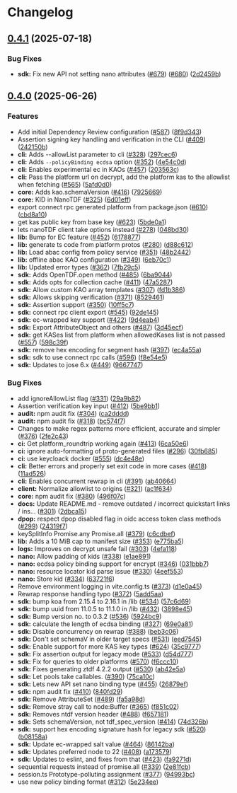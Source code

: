 # Changelog

## [0.4.1](https://github.com/opentdf/web-sdk/compare/sdk/v0.4.0...sdk-v0.4.1) (2025-07-18)


### Bug Fixes

* **sdk:** Fix new API not setting nano attributes ([#679](https://github.com/opentdf/web-sdk/issues/679)) ([#680](https://github.com/opentdf/web-sdk/issues/680)) ([2d2459b](https://github.com/opentdf/web-sdk/commit/2d2459b991170dd27bd84133fb13173e03be7340))

## [0.4.0](https://github.com/opentdf/web-sdk/compare/v0.3.2...v0.4.0) (2025-06-26)


### Features

* Add initial Dependency Review configuration ([#587](https://github.com/opentdf/web-sdk/issues/587)) ([8f9d343](https://github.com/opentdf/web-sdk/commit/8f9d34373da1d5d01cfb58c064c108fac8503dfe))
* Assertion signing key handling and verification in the CLI ([#409](https://github.com/opentdf/web-sdk/issues/409)) ([242150b](https://github.com/opentdf/web-sdk/commit/242150b69d2fd428ed4c6cab4d27b1d258ebe11a))
* **cli:** Adds --allowList parameter to cli ([#328](https://github.com/opentdf/web-sdk/issues/328)) ([297cec6](https://github.com/opentdf/web-sdk/commit/297cec667ef3e87263ab9e58fae1482750009156))
* **cli:** Adds `--policyBinding ecdsa` option ([#352](https://github.com/opentdf/web-sdk/issues/352)) ([4e54c0d](https://github.com/opentdf/web-sdk/commit/4e54c0d6d9cd6b6d1c05296cf954431970509367))
* **cli:** Enables experimental ec in KAOs ([#457](https://github.com/opentdf/web-sdk/issues/457)) ([203563c](https://github.com/opentdf/web-sdk/commit/203563ce800f13bcf2efded7e499efae46debb99))
* **cli:** Pass the platform url on decrypt, add the platform kas to the allowlist when fetching ([#565](https://github.com/opentdf/web-sdk/issues/565)) ([5afd0d0](https://github.com/opentdf/web-sdk/commit/5afd0d058f9111a8fef420ec560e0dcf4fde6007))
* **core:** Adds kao.schemaVersion ([#416](https://github.com/opentdf/web-sdk/issues/416)) ([7925669](https://github.com/opentdf/web-sdk/commit/7925669cd6131e252147df126c6e1c0bedc3e0d0))
* **core:** KID in NanoTDF ([#325](https://github.com/opentdf/web-sdk/issues/325)) ([6d01eff](https://github.com/opentdf/web-sdk/commit/6d01eff5bdf2f9fde688b3dab4e57470fb255c88))
* export connect rpc generated platform from package.json ([#610](https://github.com/opentdf/web-sdk/issues/610)) ([cbd8a10](https://github.com/opentdf/web-sdk/commit/cbd8a10eb5e277c40b04e894f62bb3f53aa2a483))
* get kas public key from base key ([#623](https://github.com/opentdf/web-sdk/issues/623)) ([5bde0a1](https://github.com/opentdf/web-sdk/commit/5bde0a10e82b3c431d801aa683d42b7911aed882))
* lets nanoTDF client take options instead ([#278](https://github.com/opentdf/web-sdk/issues/278)) ([048bd30](https://github.com/opentdf/web-sdk/commit/048bd3063450dd56e6d9b749f9efd0fca451c6ee))
* **lib:** Bump for EC feature ([#452](https://github.com/opentdf/web-sdk/issues/452)) ([6178877](https://github.com/opentdf/web-sdk/commit/6178877c8a307fe461f3ce348cb63a7204ccda45))
* **lib:** generate ts code from platform protos ([#280](https://github.com/opentdf/web-sdk/issues/280)) ([d88c612](https://github.com/opentdf/web-sdk/commit/d88c612a8d7670ba16828c77662fe4f21dc8258c))
* **lib:** Load abac config from policy service ([#351](https://github.com/opentdf/web-sdk/issues/351)) ([48b2442](https://github.com/opentdf/web-sdk/commit/48b24426c26ff56e0edb7d2e78eda34e844be135))
* **lib:** offline abac KAO configuration ([#349](https://github.com/opentdf/web-sdk/issues/349)) ([6eb70c1](https://github.com/opentdf/web-sdk/commit/6eb70c1fdfc4e18308dbb898594fa773e1f2c7a8))
* **lib:** Updated error types ([#362](https://github.com/opentdf/web-sdk/issues/362)) ([7fb29c5](https://github.com/opentdf/web-sdk/commit/7fb29c5ef519720f7d2c9c8e488e6246743e8d1c))
* **sdk:** Adds OpenTDF.open method ([#485](https://github.com/opentdf/web-sdk/issues/485)) ([6ba9044](https://github.com/opentdf/web-sdk/commit/6ba90445b263bf8084b421faab742c93688446dd))
* **sdk:** Adds opts for collection cache ([#411](https://github.com/opentdf/web-sdk/issues/411)) ([47a5287](https://github.com/opentdf/web-sdk/commit/47a528718dbffe999894ecdae904930919fcc9ed))
* **sdk:** Allow custom KAO array templates ([#307](https://github.com/opentdf/web-sdk/issues/307)) ([fd1b386](https://github.com/opentdf/web-sdk/commit/fd1b38677b309083a54c0818b316d9e39d7aa649))
* **sdk:** Allows skipping verification ([#371](https://github.com/opentdf/web-sdk/issues/371)) ([8529461](https://github.com/opentdf/web-sdk/commit/85294612fb6886fa4da6cf4d070c54168ed634de))
* **sdk:** Assertion support ([#350](https://github.com/opentdf/web-sdk/issues/350)) ([10ff5c7](https://github.com/opentdf/web-sdk/commit/10ff5c7b940a1287cb2dfbbaeee50ba58d0b85a7))
* **sdk:** connect rpc client export ([#545](https://github.com/opentdf/web-sdk/issues/545)) ([92de145](https://github.com/opentdf/web-sdk/commit/92de1451cc18c9385d35331dafa4b078e7a1736b))
* **sdk:** ec-wrapped key support ([#422](https://github.com/opentdf/web-sdk/issues/422)) ([9d4eab4](https://github.com/opentdf/web-sdk/commit/9d4eab46de11bbbe8bc660149fad245853d18e94))
* **sdk:** Export AttributeObject and others ([#487](https://github.com/opentdf/web-sdk/issues/487)) ([3d45ecf](https://github.com/opentdf/web-sdk/commit/3d45ecfa07f27ba62d47a416a056481a7b5d859e))
* **sdk:** get KASes list from platform when allowedKases list is not passed ([#557](https://github.com/opentdf/web-sdk/issues/557)) ([598c39f](https://github.com/opentdf/web-sdk/commit/598c39f2bccb4eb2a0f19143cf1d47d07bd65232))
* **sdk:** remove hex encoding for segment hash ([#397](https://github.com/opentdf/web-sdk/issues/397)) ([ec4a55a](https://github.com/opentdf/web-sdk/commit/ec4a55a2890375b7dd5be61dafa93b505e54be7b))
* **sdk:** sdk to use connect rpc calls ([#596](https://github.com/opentdf/web-sdk/issues/596)) ([f8e54e5](https://github.com/opentdf/web-sdk/commit/f8e54e5ff0a5775a2e7c3e487d1f16b227231583))
* **sdk:** Updates to jose 6.x ([#449](https://github.com/opentdf/web-sdk/issues/449)) ([9667747](https://github.com/opentdf/web-sdk/commit/966774769a674d65b5a32e002687f08104844732))


### Bug Fixes

* add ignoreAllowList flag ([#331](https://github.com/opentdf/web-sdk/issues/331)) ([29a9b82](https://github.com/opentdf/web-sdk/commit/29a9b82e98bd99c95a59288949ff182103c09a05))
* Assertion verification key input ([#412](https://github.com/opentdf/web-sdk/issues/412)) ([5be9bb1](https://github.com/opentdf/web-sdk/commit/5be9bb11bb73b5859ea7f18a6309dd70e93dc94a))
* **audit:** npm audit fix ([#304](https://github.com/opentdf/web-sdk/issues/304)) ([ca2dddd](https://github.com/opentdf/web-sdk/commit/ca2dddd189970ed368e1f9213a15e3eaafb3dde3))
* **audit:** npm audit fix ([#318](https://github.com/opentdf/web-sdk/issues/318)) ([bc574f7](https://github.com/opentdf/web-sdk/commit/bc574f7878e5583b90ca5bab2f80a1a111df7b99))
* Changes to make regex patterns more efficient, accurate and simpler ([#376](https://github.com/opentdf/web-sdk/issues/376)) ([2fe2c43](https://github.com/opentdf/web-sdk/commit/2fe2c43ee3c481f6f40eba11a50e0ab8155ea024))
* **ci:** Get platform_roundtrip working again ([#413](https://github.com/opentdf/web-sdk/issues/413)) ([6ca50e6](https://github.com/opentdf/web-sdk/commit/6ca50e6f3b2d945c98993190784a78e960438d8f))
* **ci:** ignore auto-formatting of proto-generated files ([#296](https://github.com/opentdf/web-sdk/issues/296)) ([30fb685](https://github.com/opentdf/web-sdk/commit/30fb6858d16ed488e6e5eed2ee38700782261d61))
* **ci:** use keycloack docker ([#555](https://github.com/opentdf/web-sdk/issues/555)) ([dc4e48e](https://github.com/opentdf/web-sdk/commit/dc4e48e571b3c3fcd0f29c6e26c4814d1e0acc61))
* **cli:** Better errors and properly set exit code in more cases ([#418](https://github.com/opentdf/web-sdk/issues/418)) ([11ad526](https://github.com/opentdf/web-sdk/commit/11ad526ed29f8c334d1d048dacd8302795ce5589))
* **cli:** Enables concurrent rewrap in cli ([#391](https://github.com/opentdf/web-sdk/issues/391)) ([ab40664](https://github.com/opentdf/web-sdk/commit/ab40664e5b0fb26b9056066fdb6fa2224ffd74a5))
* **client:** Normalize allowlist to origins ([#321](https://github.com/opentdf/web-sdk/issues/321)) ([ac1f634](https://github.com/opentdf/web-sdk/commit/ac1f634df2db559f895ac1317dad8c5af14da680))
* **core:** npm audit fix ([#380](https://github.com/opentdf/web-sdk/issues/380)) ([496f07c](https://github.com/opentdf/web-sdk/commit/496f07ca7029ded39bd0c71a59f1c7220dd419c1))
* **docs:** Update README.md - remove outdated / incorrect quickstart links / ins… ([#301](https://github.com/opentdf/web-sdk/issues/301)) ([2dbca15](https://github.com/opentdf/web-sdk/commit/2dbca15deb0b590055c70a4ba93b828cd27ee3d1))
* **dpop:** respect dpop disabled flag in oidc access token class methods ([#299](https://github.com/opentdf/web-sdk/issues/299)) ([24319f7](https://github.com/opentdf/web-sdk/commit/24319f72c70ee30a1a242c0e37d0d775eca91604))
* keySplitInfo Promise.any Promise.all ([#379](https://github.com/opentdf/web-sdk/issues/379)) ([c6cdbef](https://github.com/opentdf/web-sdk/commit/c6cdbefc5c2cffda0c8a70972ee115e60112bfa4))
* **lib:** Adds a 10 MiB cap to manifest size ([#353](https://github.com/opentdf/web-sdk/issues/353)) ([e775ba5](https://github.com/opentdf/web-sdk/commit/e775ba5b7d9fca7f91ce9a50650d4e69a03711bc))
* **logs:** Improves on decrypt unsafe fail ([#303](https://github.com/opentdf/web-sdk/issues/303)) ([4efa118](https://github.com/opentdf/web-sdk/commit/4efa118a0d307ea08d6b941670d610d82cb4af50))
* **nano:** Allow padding of kids ([#338](https://github.com/opentdf/web-sdk/issues/338)) ([e1ae891](https://github.com/opentdf/web-sdk/commit/e1ae8912617869e298325df57f4888e5fe3a14a6))
* **nano:** ecdsa policy binding support for encrypt ([#346](https://github.com/opentdf/web-sdk/issues/346)) ([031bbb7](https://github.com/opentdf/web-sdk/commit/031bbb7154a638c3b0c55ea58369af3182414f94))
* **nano:** resource locator kid parse issue ([#330](https://github.com/opentdf/web-sdk/issues/330)) ([4eef553](https://github.com/opentdf/web-sdk/commit/4eef553dc5a779637c1ea8567b27d411524643f3))
* **nano:** Store kid ([#334](https://github.com/opentdf/web-sdk/issues/334)) ([63721f6](https://github.com/opentdf/web-sdk/commit/63721f634bb1bb4b3cfd91343eff67fdabd7e603))
* Remove environment logging in vite.config.ts ([#373](https://github.com/opentdf/web-sdk/issues/373)) ([d1e0a45](https://github.com/opentdf/web-sdk/commit/d1e0a4538e2f5ba58d42dbad3754131b6a533612))
* Rewrap response handling typo ([#372](https://github.com/opentdf/web-sdk/issues/372)) ([5add5aa](https://github.com/opentdf/web-sdk/commit/5add5aa1be96abf08c15573080e8e8e537e939f8))
* **sdk:** bump koa from 2.15.4 to 2.16.1 in /lib ([#534](https://github.com/opentdf/web-sdk/issues/534)) ([57c6d69](https://github.com/opentdf/web-sdk/commit/57c6d69862c577d5b459cb57edf8865f87c75dab))
* **sdk:** bump uuid from 11.0.5 to 11.1.0 in /lib ([#432](https://github.com/opentdf/web-sdk/issues/432)) ([3898e45](https://github.com/opentdf/web-sdk/commit/3898e4513ade1a1c5a1799ef58bef249f02bb14f))
* **sdk:** Bump version no. to 0.3.2 ([#536](https://github.com/opentdf/web-sdk/issues/536)) ([5924bc9](https://github.com/opentdf/web-sdk/commit/5924bc9f3cdb694b8f1be8ddd53f1b59e4f96115))
* **sdk:** calculate the length of ecdsa binding ([#327](https://github.com/opentdf/web-sdk/issues/327)) ([69e0a81](https://github.com/opentdf/web-sdk/commit/69e0a8156f747c27aa185f0cb22498b0a9ed8e53))
* **sdk:** Disable concurrency on rewrap ([#388](https://github.com/opentdf/web-sdk/issues/388)) ([beb3c06](https://github.com/opentdf/web-sdk/commit/beb3c0644683549b0c6eaf6858b27c6222512e35))
* **sdk:** Don't set schemaV in older target specs ([#531](https://github.com/opentdf/web-sdk/issues/531)) ([eed7545](https://github.com/opentdf/web-sdk/commit/eed7545fca60e94123697adca151b470c1719be4))
* **sdk:** Enable support for more KAS key types ([#624](https://github.com/opentdf/web-sdk/issues/624)) ([35c9777](https://github.com/opentdf/web-sdk/commit/35c977767f6b7291d2b6d96e803cac45d71ddcd2))
* **sdk:** Fix assertion output for legacy mode ([#533](https://github.com/opentdf/web-sdk/issues/533)) ([d54d777](https://github.com/opentdf/web-sdk/commit/d54d777ada207d82c99672dd9ab9d82b1a3fb8ce))
* **sdk:** Fix for queries to older platforms ([#570](https://github.com/opentdf/web-sdk/issues/570)) ([f6ccc10](https://github.com/opentdf/web-sdk/commit/f6ccc106747027e8e01f4074d270402f047e464a))
* **sdk:** Fixes generating ztdf 4.2.2 output ([#530](https://github.com/opentdf/web-sdk/issues/530)) ([ab42e5a](https://github.com/opentdf/web-sdk/commit/ab42e5a1f8463d6cbc18695f53c56b3403950fdd))
* **sdk:** Let pools take callables. ([#390](https://github.com/opentdf/web-sdk/issues/390)) ([75ca10c](https://github.com/opentdf/web-sdk/commit/75ca10c018dc61fdc9f3892c40a6b14daed2f4c2))
* **sdk:** Lets new API set nano binding type ([#455](https://github.com/opentdf/web-sdk/issues/455)) ([26879ef](https://github.com/opentdf/web-sdk/commit/26879ef9e81dbe5b8daff065c2ad7ef433072669))
* **sdk:** npm audit fix ([#410](https://github.com/opentdf/web-sdk/issues/410)) ([840fd29](https://github.com/opentdf/web-sdk/commit/840fd297a419d5fa402e68bed04b45698d2d5214))
* **sdk:** Remove AttributeSet ([#489](https://github.com/opentdf/web-sdk/issues/489)) ([fa5a98d](https://github.com/opentdf/web-sdk/commit/fa5a98dcceacd0c92554c5822780a8300f2b29d7))
* **sdk:** Remove stray call to node:Buffer ([#365](https://github.com/opentdf/web-sdk/issues/365)) ([f851c02](https://github.com/opentdf/web-sdk/commit/f851c026455c6d6389c02f11cef478c2e08345c4))
* **sdk:** Removes ntdf version header ([#488](https://github.com/opentdf/web-sdk/issues/488)) ([f657181](https://github.com/opentdf/web-sdk/commit/f657181c63a23a83876b689d42b9910d9937420a))
* **sdk:** Sets schemaVersion, not tdf_spec_version ([#414](https://github.com/opentdf/web-sdk/issues/414)) ([74d326b](https://github.com/opentdf/web-sdk/commit/74d326b940049e9e9943648cd71ade723d16522d))
* **sdk:** support hex encoding signature hash for legacy sdk ([#520](https://github.com/opentdf/web-sdk/issues/520)) ([b08158a](https://github.com/opentdf/web-sdk/commit/b08158ae258b8e9bc65cad4b3cf64031de5d8f5b))
* **sdk:** Update ec-wrapped salt value ([#464](https://github.com/opentdf/web-sdk/issues/464)) ([86142ba](https://github.com/opentdf/web-sdk/commit/86142baef4992ebe3e2245435fc97e896a65380a))
* **sdk:** Updates preferred node to 22 ([#408](https://github.com/opentdf/web-sdk/issues/408)) ([a173579](https://github.com/opentdf/web-sdk/commit/a1735793a1129045d4e7db61d99edd5d66b8d911))
* **sdk:** Updates to eslint, and fixes from that ([#423](https://github.com/opentdf/web-sdk/issues/423)) ([fa9271d](https://github.com/opentdf/web-sdk/commit/fa9271d9dc32d6b8c27f6c83c71cb512b8430d99))
* sequential requests instead of promise.all ([#339](https://github.com/opentdf/web-sdk/issues/339)) ([2e81fcb](https://github.com/opentdf/web-sdk/commit/2e81fcb2d75f0d5bfbf0fc683e8dabf0cb3cf00d))
* session.ts Prototype-polluting assignment ([#377](https://github.com/opentdf/web-sdk/issues/377)) ([94993bc](https://github.com/opentdf/web-sdk/commit/94993bc856bdb447d7e4b382ac7449cbce0f5f3d))
* use new policy binding format ([#312](https://github.com/opentdf/web-sdk/issues/312)) ([5e234ee](https://github.com/opentdf/web-sdk/commit/5e234ee0ae013e91b98bf6ca7341377e12565ca4))
